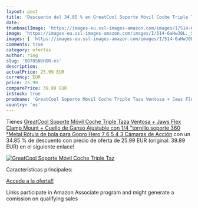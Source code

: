 ```yaml
---
layout: post
title: 'Descuento del 34.85 % en GreatCool Soporte Móvil Coche Triple Taz'
date: 
thumbnailImage: 'https://images-eu.ssl-images-amazon.com/images/I/514-6aHwJ0L._SL200_.jpg'
image: 'https://images-eu.ssl-images-amazon.com/images/I/514-6aHwJ0L._SL200_.jpg'
images: [ 'https://images-eu.ssl-images-amazon.com/images/I/514-6aHwJ0L._SL200_.jpg' ]
comments: true
category: ofertas
author: ring
slug: 'B078SNVHDR-es'
description:
actualPrice: 25.99 EUR
currency: EUR
price: 25.99
comparePrice: 39.89 EUR
inStock: true
prodname: 'GreatCool Soporte Móvil Coche Triple Taza Ventosa + Jaws Flex Clamp Mount + Cuello de Ganso Ajustable con 1/4 "tornillo soporte 360 °Metal Rótula de bola para Gopro Hero 7 6 5 4 3 Cámaras de Acción'
country: 'es'
---
```


Tienes [GreatCool Soporte Móvil Coche Triple Taza Ventosa + Jaws Flex Clamp Mount + Cuello de Ganso Ajustable con 1/4 "tornillo soporte 360 °Metal Rótula de bola para Gopro Hero 7 6 5 4 3 Cámaras de Acción](https://www.amazon.es/dp/B078SNVHDR/?tag=tolees-21) con un 34.85 % de descuento con precio de oferta de 25.99 EUR (original: 39.89 EUR) en el siguiente enlace!

[![GreatCool Soporte Móvil Coche Triple Taz](https://images-eu.ssl-images-amazon.com/images/I/514-6aHwJ0L._SL200_.jpg)](https://www.amazon.es/dp/B078SNVHDR/?tag=tolees-21)

Características principales:


[Accede a la oferta!!](https://www.amazon.es/dp/B078SNVHDR/?tag=tolees-21)

Links participate in Amazon Associate program and might generate a comission on qualifying sales


